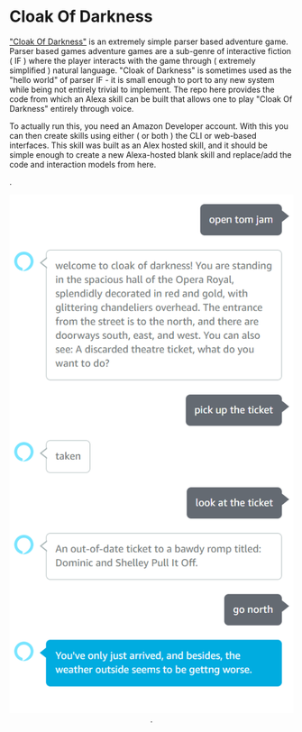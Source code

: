 # Cloak Of Darkness

["Cloak Of Darkness"](https://docs.textadventures.co.uk/quest/cloak_of_darkness.html) is an extremely simple parser based adventure game. Parser based games adventure games are a sub-genre of interactive fiction ( IF ) where the player interacts with the game through ( extremely simplified ) natural language. "Cloak of Darkness" is sometimes used as the "hello world" of parser IF - it is small enough to port to any new system while being not entirely trivial to implement. The repo here provides the code from which an Alexa skill can be built that allows one to play "Cloak Of Darkness" entirely through voice. 

To actually run this, you need an Amazon Developer account. With this you can then create skills using either ( or both ) the CLI or web-based interfaces. This skill was built as an Alex hosted skill, and it should be simple enough to create a new Alexa-hosted blank skill and replace/add the code and interaction models from here.

.<p align="center">
![Image]( https://github.com/tomgrove/CloakOfDarkness/blob/main/alexa-transcript.png)
.</p>

